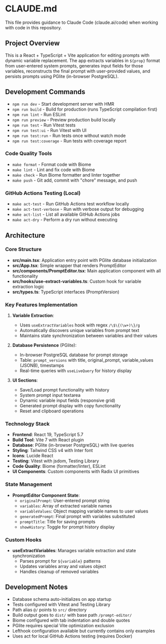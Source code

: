 # CLAUDE.md

This file provides guidance to Claude Code (claude.ai/code) when working with code in this repository.

## Project Overview

This is a React + TypeScript + Vite application for editing prompts with dynamic variable replacement. The app extracts variables in `${prop}` format from user-entered system prompts, generates input fields for those variables, reconstructs the final prompt with user-provided values, and persists prompts using PGlite (in-browser PostgreSQL).

## Development Commands

- `npm run dev` - Start development server with HMR
- `npm run build` - Build for production (runs TypeScript compilation first)
- `npm run lint` - Run ESLint
- `npm run preview` - Preview production build locally
- `npm run test` - Run Vitest tests
- `npm run test:ui` - Run Vitest with UI
- `npm run test:run` - Run tests once without watch mode
- `npm run test:coverage` - Run tests with coverage report

### Code Quality Tools
- `make format` - Format code with Biome
- `make lint` - Lint and fix code with Biome
- `make check` - Run Biome formatter and linter together
- `make push` - Git add, commit with "chore" message, and push

### GitHub Actions Testing (Local)
- `make act-test` - Run GitHub Actions test workflow locally
- `make act-test-verbose` - Run with verbose output for debugging
- `make act-list` - List all available GitHub Actions jobs
- `make act-dry` - Perform a dry run without executing

## Architecture

### Core Structure
- **src/main.tsx**: Application entry point with PGlite database initialization
- **src/App.tsx**: Simple wrapper that renders PromptEditor
- **src/components/PromptEditor.tsx**: Main application component with all functionality
- **src/hooks/use-extract-variables.ts**: Custom hook for variable extraction logic
- **src/types.ts**: TypeScript interfaces (PromptVersion)

### Key Features Implementation

1. **Variable Extraction**: 
   - Uses `useExtractVariables` hook with regex `/\$\{(\w+)\}/g`
   - Automatically discovers unique variables from prompt text
   - Maintains state synchronization between variables and their values

2. **Database Persistence** (PGlite):
   - In-browser PostgreSQL database for prompt storage
   - Table: `prompt_versions` with title, original_prompt, variable_values (JSONB), timestamps
   - Real-time queries with `useLiveQuery` for history display

3. **UI Sections**:
   - Save/Load prompt functionality with history
   - System prompt input textarea
   - Dynamic variable input fields (responsive grid)
   - Generated prompt display with copy functionality
   - Reset and clipboard operations

### Technology Stack
- **Frontend**: React 19, TypeScript 5.7
- **Build Tool**: Vite 7 with React plugin
- **Database**: PGlite (in-browser PostgreSQL) with live queries
- **Styling**: Tailwind CSS v4 with Inter font
- **Icons**: Lucide React
- **Testing**: Vitest with jsdom, Testing Library
- **Code Quality**: Biome (formatter/linter), ESLint
- **UI Components**: Custom components with Radix UI primitives

### State Management
- **PromptEditor Component State**:
  - `originalPrompt`: User-entered prompt string
  - `variables`: Array of extracted variable names
  - `variableValues`: Object mapping variable names to user values  
  - `generatedPrompt`: Final prompt with variables substituted
  - `promptTitle`: Title for saving prompts
  - `showHistory`: Toggle for prompt history display

### Custom Hooks
- **useExtractVariables**: Manages variable extraction and state synchronization
  - Parses prompt for `${variable}` patterns
  - Updates variables array and values object
  - Handles cleanup of removed variables

## Development Notes

- Database schema auto-initializes on app startup
- Tests configured with Vitest and Testing Library
- Path alias `@/` points to `src/` directory
- Build output goes to `dist/` with base path `/prompt-editor/`
- Biome configured with tab indentation and double quotes
- PGlite requires special Vite optimization exclusion
- Lefthook configuration available but currently contains only examples
- Uses act for local GitHub Actions testing (requires Docker)